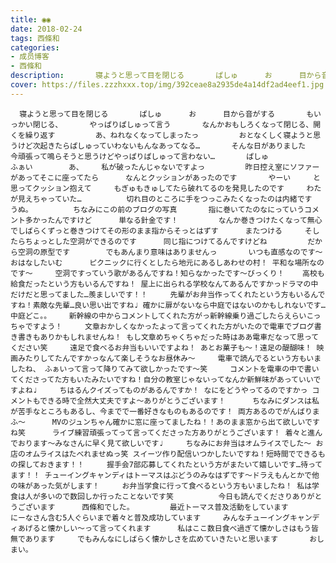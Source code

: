 ```yaml
---
title: ◉◉
date: 2018-02-24
tags: 西條和
categories: 
- 成员博客
- 西條和
description:       寝ようと思って目を閉じる       ぱしゅ      お      目から音がする       もいっかい閉じる、      やっぱりぱしゅって言う       なんかおもしろくなって閉じる、開くを繰り返す         あ、ねれなく...
cover: https://files.zzzhxxx.top/img/392ceae8a2935de4a14df2ad4eef1.jpg 
---
```


      寝ようと思って目を閉じる       ぱしゅ      お      目から音がする       もいっかい閉じる、      やっぱりぱしゅって言う       なんかおもしろくなって閉じる、開くを繰り返す         あ、ねれなくなってしまったっ         おとなくしく寝ようと思うけど次起きたらぱしゅっていわないもんなあってなる…       そんな日がありました       今頑張って鳴らそうと思うけどやっぱりぱしゅって言わない…       ぱしゅ            ふぁい        あ、    私が破ったんじゃないですよっ         昨日控え室にソファーがあってそこに座ってたら      なんとクッションがあったのです       やーい     と思ってクッション抱えて     もぎゅもきゅしてたら破れてるのを発見したのです     わたが見えちゃっていた…          切れ目のところに手をつっこみたくなったのは内緒です      うぬ。         ちなみにこの前のブログの写真       指に巻いてたのなにっていうコメント多かったんですけど      単なる針金です！         なんか巻きつけたくなって無心でしばらくずっと巻きつけてその形のまま指からそっとはずす      またつける     そしたらちょっとした空洞ができるのです      同じ指につけてるんですけどね         だから空洞の原型です        でもあんまり意味はありませんっ       いつも直感なのです〜             おはなしたいむ      ピクニックに行くとしたら地元にあるしあわせの村！ 平和な場所なのです〜     空洞ですっていう歌があるんですね！知らなかったです〜びっくり！    高校も給食だったという方もいるんですね！ 屋上に出られる学校なんてあるんですかっドラマの中だけだと思ってました…羨ましいです！！     先輩がお弁当作ってくれたという方もいるんですね！素敵な先輩…良い思い出ですね♩ 確かに扉がないなら中庭ではないのかもしれないです…中庭どこ。。    新幹線の中からコメントしてくれた方がっ新幹線乗り過ごしたらえらいこっちゃですよう！     文章おかしくなかったよって言ってくれた方がいたので電車でブログ書き書きもありかもしれませんね！ もし文章めちゃくちゃだった時はああ電車だなって思ってください笑     遠足で食べるお弁当もいいですよね！ あとお菓子も〜！遠足の醍醐味！ 映画みたりしてたんですかっなんて楽しそうなお昼休み〜     電車で読んでるという方もいましたね、 ふぁいって言って降りてみて欲しかったです〜笑     コメントを電車の中で書いてくださってた方もいたみたいですね！自分の教室じゃないってなんか新鮮味があっていいですよね♩     ちはるんクイズってものがあるんですか！ なにをどうやってるのですかっ コメントもできる時で全然大丈夫ですよ〜ありがとうございます！      ちなみにダンスは私が苦手なところもあるし、今までで一番好きなものもあるのです！ 両方あるのでがんばりまふ〜      MVのジュンちゃん確かに窓に座ってましたね！！あのまま窓から出て欲しいですね笑      ライブ練習頑張ってって言ってくださった方ありがとうございます！ 着々と進んでおります〜みなさんに早く見て欲しいです♩     ちなみにお弁当はオムライスでした〜 お店のオムライスはたべれませぬっ笑 スイーツ作り配信いつかしたいですね！短時間でできるもの探しておきます！！     握手会7部応募してくれたという方がまたいて嬉しいです…待ってます！！ チューイングキャンディはトーマスはぶどうのみなはずです〜ドラえもんとかで他の味があった気がします！     お弁当学食に行って食べるという方もいましたね！ 私は学食は人が多いので数回しか行ったことないです笑          今日も読んでくださりありがとうございます      西條和でした。        最近トーマス普及活動をしています       にーなさん含む5人ぐらいまで着々と普及成功しています     みんなチューイングキャンディあげると懐かしい〜って言ってくれます      私はここ数日食べ過ぎて懐かしさはもう皆無であります     でもみんなにしばらく懐かしさを広めていきたいと思います       おしまい。


